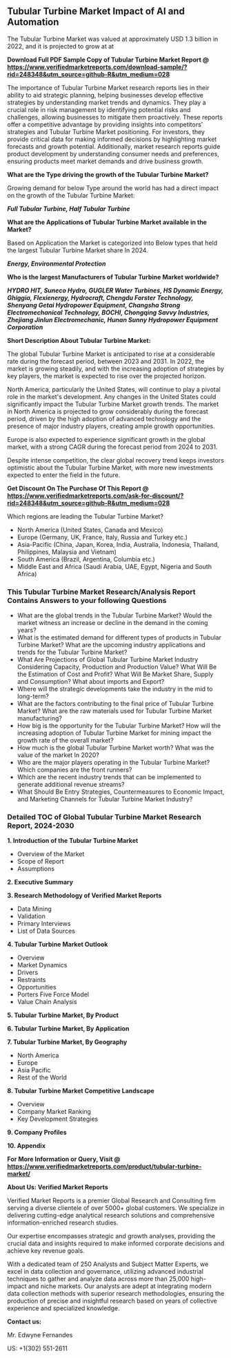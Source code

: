 <h2>Tubular Turbine Market Impact of AI and Automation</h2><p>The Tubular Turbine Market was valued at approximately USD 1.3 billion in 2022, and it is projected to grow at at</p><p id="" class=""><strong>Download Full PDF Sample Copy of Tubular Turbine Market Report @ <a href="https://www.verifiedmarketreports.com/download-sample/?rid=248348&utm_source=github-R&utm_medium=028" target="_blank">https://www.verifiedmarketreports.com/download-sample/?rid=248348&utm_source=github-R&utm_medium=028</a></strong></p><p>The importance of&nbsp;Tubular Turbine Market research reports lies in their ability to aid strategic planning, helping businesses develop effective strategies by understanding market trends and dynamics. They play a crucial role in risk management by identifying potential risks and challenges, allowing businesses to mitigate them proactively. These reports offer a competitive advantage by providing insights into competitors' strategies and Tubular Turbine Market positioning. For investors, they provide critical data for making informed decisions by highlighting market forecasts and growth potential. Additionally, market research reports guide product development by understanding consumer needs and preferences, ensuring products meet market demands and drive business growth.</p><p><strong>What are the&nbsp;Type driving the growth of the Tubular Turbine Market?</strong></p><p id="" class="">Growing demand for below Type around the world has had a direct impact on the growth of the Tubular Turbine Market:</p><em><strong>Full Tubular Turbine, Half Tubular Turbine</strong></em></p><strong>What are the&nbsp;Applications&nbsp;of Tubular Turbine Market available in the Market?</strong></p><p id="" class="">Based on Application the Market is categorized into Below types that held the largest Tubular Turbine Market share In 2024.</p><em><strong>Energy, Environmental Protection</strong></em></p><strong>Who is the largest Manufacturers of Tubular Turbine Market worldwide?</strong></p><p><em><strong>HYDRO HIT, Suneco Hydro, GUGLER Water Turbines, HS Dynamic Energy, Ghiggia, Flexienergy, Hydrocraft, Chengdu Forster Technology, Shenyang Getai Hydropower Equipment, Changsha Strong Electromechanical Technology, BOCHI, Chongqing Savvy Industries, Zhejiang Jinlun Electromechanic, Hunan Sunny Hydropower Equipment Corporation</strong></em></p><p id="" class=""><strong>Short Description About Tubular Turbine Market:</strong></p><p>The global Tubular Turbine Market is anticipated to rise at a considerable rate during the forecast period, between 2023 and 2031. In 2022, the market is growing steadily, and with the increasing adoption of strategies by key players, the market is expected to rise over the projected horizon.</p><p>North America, particularly the United States, will continue to play a pivotal role in the market's development. Any changes in the United States could significantly impact the Tubular Turbine Market growth trends. The market in North America is projected to grow considerably during the forecast period, driven by the high adoption of advanced technology and the presence of major industry players, creating ample growth opportunities.</p><p>Europe is also expected to experience significant growth in the global market, with a strong CAGR during the forecast period from 2024 to 2031.</p><p>Despite intense competition, the clear global recovery trend keeps investors optimistic about the Tubular Turbine Market, with more new investments expected to enter the field in the future.</p><p id="" class=""><strong>Get Discount On The Purchase Of This Report @ <a href="https://www.verifiedmarketreports.com/ask-for-discount/?rid=248348&utm_source=github-R&utm_medium=028" target="_blank">https://www.verifiedmarketreports.com/ask-for-discount/?rid=248348&utm_source=github-R&utm_medium=028</a></strong></p>Which regions are leading the Tubular Turbine Market?</p><ul><li>North America (United States, Canada and Mexico)</li><li>Europe (Germany, UK, France, Italy, Russia and Turkey etc.)</li><li>Asia-Pacific (China, Japan, Korea, India, Australia, Indonesia, Thailand, Philippines, Malaysia and Vietnam)</li><li>South America (Brazil, Argentina, Columbia etc.)</li><li>Middle East and Africa (Saudi Arabia, UAE, Egypt, Nigeria and South Africa)</li></ul><h3 id="" class="">This Tubular Turbine Market Research/Analysis Report Contains Answers to your following Questions</h3><ul><li>What are the global trends in the Tubular Turbine Market? Would the market witness an increase or decline in the demand in the coming years?</li><li>What is the estimated demand for different types of products in Tubular Turbine Market? What are the upcoming industry applications and trends for the Tubular Turbine Market?</li><li>What Are Projections of Global Tubular Turbine Market Industry Considering Capacity, Production and Production Value? What Will Be the Estimation of Cost and Profit? What Will Be Market Share, Supply and Consumption? What about imports and Export?</li><li>Where will the strategic developments take the industry in the mid to long-term?</li><li>What are the factors contributing to the final price of Tubular Turbine Market? What are the raw materials used for Tubular Turbine Market manufacturing?</li><li>How big is the opportunity for the Tubular Turbine Market? How will the increasing adoption of Tubular Turbine Market for mining impact the growth rate of the overall market?</li><li>How much is the global Tubular Turbine Market worth? What was the value of the market In 2020?</li><li>Who are the major players operating in the Tubular Turbine Market? Which companies are the front runners?</li><li>Which are the recent industry trends that can be implemented to generate additional revenue streams?</li><li>What Should Be Entry Strategies, Countermeasures to Economic Impact, and Marketing Channels for Tubular Turbine Market Industry?</li></ul><h3 id="" class="">Detailed TOC of Global Tubular Turbine Market Research Report, 2024-2030</h3><p id="" class=""><strong>1. Introduction of the Tubular Turbine Market</strong></p><ul><li>Overview of the Market</li><li>Scope of Report</li><li>Assumptions</li></ul><p id="" class=""><strong>2. Executive Summary</strong></p><p id="" class=""><strong>3. Research Methodology of Verified Market Reports</strong></p><ul><li>Data Mining</li><li>Validation</li><li>Primary Interviews</li><li>List of Data Sources</li></ul><p id="" class=""><strong>4. Tubular Turbine Market Outlook</strong></p><ul><li>Overview</li><li>Market Dynamics</li><li>Drivers</li><li>Restraints</li><li>Opportunities</li><li>Porters Five Force Model</li><li>Value Chain Analysis</li></ul><p id="" class=""><strong>5. Tubular Turbine Market, By Product</strong></p><p id="" class=""><strong>6. Tubular Turbine Market, By Application</strong></p><p id="" class=""><strong>7. Tubular Turbine Market, By Geography</strong></p><ul><li>North America</li><li>Europe</li><li>Asia Pacific</li><li>Rest of the World</li></ul><p id="" class=""><strong>8. Tubular Turbine Market Competitive Landscape</strong></p><ul><li>Overview</li><li>Company Market Ranking</li><li>Key Development Strategies</li></ul><p id="" class=""><strong>9. Company Profiles</strong></p><p id="" class=""><strong>10. Appendix</strong></p><p id="" class=""><strong>For More Information or Query, Visit @ <a href="https://www.verifiedmarketreports.com/product/tubular-turbine-market/" target="_blank">https://www.verifiedmarketreports.com/product/tubular-turbine-market/</a></strong></p><p id="" class=""><strong>About Us: Verified Market Reports</strong></p><p id="" class="">Verified Market Reports is a premier Global Research and Consulting firm serving a diverse clientele of over 5000+ global customers. We specialize in delivering cutting-edge analytical research solutions and comprehensive information-enriched research studies.</p><p id="" class="">Our expertise encompasses strategic and growth analyses, providing the crucial data and insights required to make informed corporate decisions and achieve key revenue goals.</p><p id="" class="">With a dedicated team of 250 Analysts and Subject Matter Experts, we excel in data collection and governance, utilizing advanced industrial techniques to gather and analyze data across more than 25,000 high-impact and niche markets. Our analysts are adept at integrating modern data collection methods with superior research methodologies, ensuring the production of precise and insightful research based on years of collective experience and specialized knowledge.</p><p id="" class=""><strong>Contact us:</strong></p><p id="" class="">Mr. Edwyne Fernandes</p><p id="" class="">US: +1(302) 551-2611</p>
